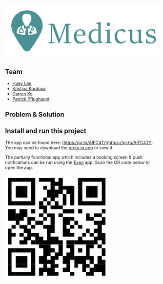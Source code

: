 ![logo](https://raw.githubusercontent.com/MedicusHatch/medicus/master/kdfjghfdkghds.png)

## Team

* [Huey Lee](https://github.com/hueyy/)
* [Kristina Kordova](https://github.com/KrisstinaKordova)
* [Darren Ko](https://github.com/darrenslko)
* [Patrick Pflughaupt](https://github.com/patrickpflughaupt)

## Problem & Solution

## Install and run this project

The app can be found here: [https://pr.to/AIFC4T/](https://pr.to/AIFC4T/). You may need to download the [proto.io app](https://play.google.com/store/apps/details?id=io.proto.player) to view it.

The partially functional app which includes a booking screen & push notifications can be run using the [Expo](https://play.google.com/store/apps/details?id=host.exp.exponent) app. Scan the QR code below to open the app.

![QR](https://raw.githubusercontent.com/MedicusHatch/medicus/master/qr.png)
